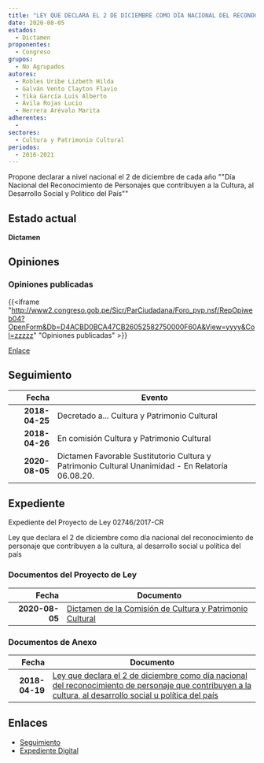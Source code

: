 ```yaml
---
title: "LEY QUE DECLARA EL 2 DE DICIEMBRE COMO DÍA NACIONAL DEL RECONOCIMIENTO DE PERSONAJES QUE CONTRIBUYEN A LA CULTURA AL DESARROLLO SOCIAL Y POLÍTICO DEL PAÍS"
date: 2020-08-05
estados: 
  - Dictamen
proponentes: 
  - Congreso
grupos: 
  - No Agrupados
autores: 
  - Robles Uribe Lizbeth Hilda
  - Galván Vento Clayton Flavio
  - Yika García Luis Alberto
  - Ávila Rojas Lucio
  - Herrera Arévalo Marita
adherentes: 
  - 
sectores: 
  - Cultura y Patrimonio Cultural
periodos: 
  - 2016-2021
---
```


Propone declarar a nivel nacional el 2 de diciembre de cada año ""Día Nacional del Reconocimiento de Personajes que contribuyen a la Cultura, al Desarrollo Social y Político del País""


## Estado actual

**Dictamen**

## Opiniones

### Opiniones publicadas

{{<iframe "http://www2.congreso.gob.pe/Sicr/ParCiudadana/Foro_pvp.nsf/RepOpiweb04?OpenForm&Db=D4ACBD0BCA47CB26052582750000F60A&View=yyyy&Col=zzzzz" "Opiniones publicadas" >}}

[Enlace](http://www2.congreso.gob.pe/Sicr/ParCiudadana/Foro_pvp.nsf/RepOpiweb04?OpenForm&Db=D4ACBD0BCA47CB26052582750000F60A&View=yyyy&Col=zzzzz)

## Seguimiento

| Fecha | Evento |
|------:|--------|
| **2018-04-25** | Decretado a... Cultura y Patrimonio Cultural|
| **2018-04-26** | En comisión Cultura y Patrimonio Cultural|
| **2020-08-05** | Dictamen Favorable Sustitutorio Cultura y Patrimonio Cultural Unanimidad - En Relatoría 06.08.20.|


## Expediente

Expediente del Proyecto de Ley 02746/2017-CR

Ley que declara el 2 de diciembre como día nacional del reconocimiento de personaje que contribuyen a la cultura, al desarrollo social u política del país


### Documentos del Proyecto de Ley

| Fecha | Documento |
|------:|--------|
| **2020-08-05** | [Dictamen de la Comisión de Cultura y Patrimonio Cultural](http://www.leyes.congreso.gob.pe/Documentos/2016_2021/Dictamenes/Proyectos_de_Ley/02746DC05MAY20200805.pdf) |

### Documentos de Anexo

| Fecha | Documento |
|------:|--------|
| **2018-04-19** | [Ley que declara el 2 de diciembre como día nacional del reconocimiento de personaje que contribuyen a la cultura, al desarrollo social u política del país](http://www.leyes.congreso.gob.pe/Documentos/2016_2021/Proyectos_de_Ley_y_de_Resoluciones_Legislativas/PL0274620180419.pdf) |

## Enlaces 

- [Seguimiento](http://www2.congreso.gob.pe/Sicr/TraDocEstProc/CLProLey2016.nsf/f7fff46988ca05b1052578e100829cc7/27a109a88346f9de05258275000a4f03?OpenDocument)
- [Expediente Digital](http://www2.congreso.gob.pe/Sicr/TraDocEstProc/CLProLey2016.nsf/f7fff46988ca05b1052578e100829cc7/27a109a88346f9de05258275000a4f03?OpenDocument&Click=05257FB7005EB655.eb71d0cf91d8294e05256cdf006b5706/$Body/0.1C6C)
